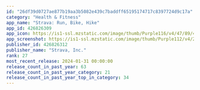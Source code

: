 ```yaml
---
id: "26df39d0727ae877b19aa3b5082e439c7baddff65195174717c8397724d9c17a"
category: "Health & Fitness"
app_name: "Strava: Run, Bike, Hike"
app_id: 426826309
app_icon: https://is1-ssl.mzstatic.com/image/thumb/Purple116/v4/47/89/4b/47894b7c-7341-6d9b-65aa-ab6f6c357b12/AppIcon-0-0-1x_U007ephone-0-0-85-220.png/1024x1024bb.png
app_screenshot: https://is1-ssl.mzstatic.com/image/thumb/Purple112/v4/24/32/3f/24323fe1-9fcd-ec02-9679-b3e265606c3d/61b516fd-f37c-4f5a-b78e-f39eb1027a93_App-Store-Primary-en-US-Card-02.png/1284x2778bb.png
publisher_id: 426826312
publisher_name: "Strava, Inc."
rank: 27
most_recent_release: 2024-01-31 00:00:00
release_count_in_past_year: 63
release_count_in_past_year_category: 21
release_count_in_past_year_top_in_category: 34
---
```

